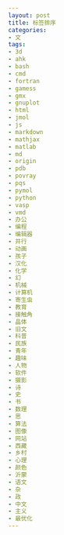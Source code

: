 ```yaml
---
layout: post
title: 标签排序
categories:
- 文
tags:
- 3d
- ahk
- bash
- cmd
- fortran
- gamess
- gmx
- gnuplot
- html
- jmol
- js
- markdown
- mathjax
- matlab
- md
- origin
- pdb
- povray
- pqs
- pymol
- python
- vasp
- vmd
- 办公
- 编程
- 编辑器
- 并行
- 动画
- 孩子
- 汉化
- 化学
- 幻
- 机械
- 计算机
- 寄生虫
- 教育
- 接触角
- 晶体
- 旧文
- 科普
- 民族
- 青年
- 趣味
- 人物
- 软件
- 摄影
- 诗
- 史
- 书
- 数理
- 思
- 算法
- 图像
- 网站
- 西藏
- 乡村
- 心理
- 颜色
- 沂蒙
- 语文
- 杂
- 政
- 中文
- 主义
- 最优化
---
```

